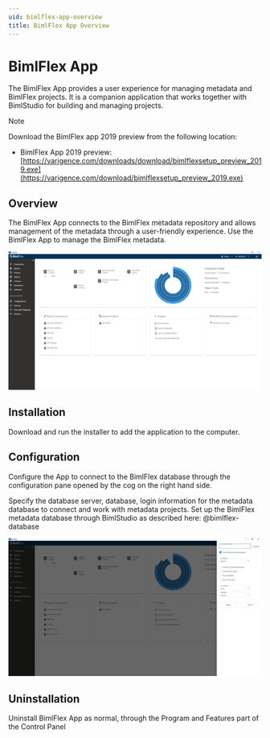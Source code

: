 ```yaml
---
uid: bimlflex-app-overview
title: BimlFlex App Overview
---
```

# BimlFlex App

The BimlFlex App provides a user experience for managing metadata and BimlFlex projects. It is a companion application that works together with BimlStudio for building and managing projects.

> [!NOTE]
> Download the BimlFlex app 2019 preview from the following location:
>
> * BimlFlex App 2019 preview: [https://varigence.com/downloads/download/bimlflexsetup_preview_2019.exe](https://varigence.com/download/bimlflexsetup_preview_2019.exe)

## Overview

The BimlFlex App connects to the BimlFlex metadata repository and allows management of the metadata through a user-friendly experience. Use the BimlFlex App to manage the BimlFlex metadata.

![BimlFlex App UI -center -50%](../user-guide/images/bimlflex-ss-app-startscreen.png)

## Installation

Download and run the installer to add the application to the computer.

## Configuration

Configure the App to connect to the BimlFlex database through the configuration pane opened by the cog on the right hand side.

Specify the database server, database, login information for the metadata database to connect and work with metadata projects. Set up the BimlFlex metadata database through BimlStudio as described here: @bimlflex-database

![BimlFlex App Configuration -center -50%](../user-guide/images/bimlflex-ss-app-configure-connection.png)

## Uninstallation

Uninstall BimlFlex App as normal, through the Program and Features part of the Control Panel